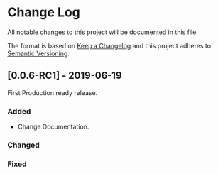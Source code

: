 
# Change Log
All notable changes to this project will be documented in this file.
 
The format is based on [Keep a Changelog](http://keepachangelog.com/)
and this project adheres to [Semantic Versioning](http://semver.org/).

 
## [0.0.6-RC1] - 2019-06-19
  
First Production ready release.
 
### Added
 - Change Documentation.
### Changed
 
### Fixed
 

